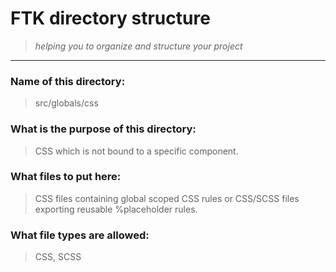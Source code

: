 # FTK directory structure

> _helping you to organize and structure your project_

---

### Name of this directory:

> src/globals/css

### What is the purpose of this directory:

> CSS which is not bound to a specific component.

### What files to put here:

> CSS files containing global scoped CSS rules or CSS/SCSS files exporting reusable %placeholder rules.

### What file types are allowed:

> CSS, SCSS
